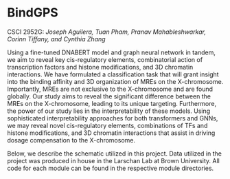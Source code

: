 # BindGPS
CSCI 2952G: *Joseph Aguilera, Tuan Pham, Pranav Mahableshwarkar, Corinn Tiffany, and Cynthia Zhang* 


Using a fine-tuned DNABERT model and graph neural network in tandem, we aim to reveal key cis-regulatory elements, combinatorial action of transcription factors and histone modifications, and 3D chromatin interactions. We have formulated a classification task that will grant insight into the binding affinity and 3D organization of MREs on the X-chromosome. Importantly, MREs are not exclusive to the X-chromosome and are found globally. Our study aims to reveal the significant difference between the MREs on the X-chromosome, leading to its unique targeting. Furthermore, the power of our study lies in the interpretability of these models. Using sophisticated interpretability approaches for both transformers and GNNs, we may reveal novel cis-regulatory elements, combinations of TFs and histone modifications, and 3D chromatin interactions that assist in driving dosage compensation to the X-chromosome.

Below, we describe the schematic utilized in this project. Data utilized in the project was produced in house in the Larschan Lab at Brown University. All code for each module can be found in the respective module directories. 
